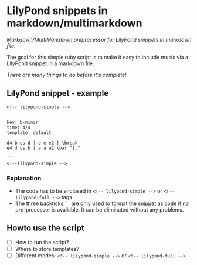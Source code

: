 # LilyPond snippets in markdown/multimarkdown

*Markdown/MultiMarkdown preprocessor for LilyPond snippets in markdown file.*

The goal for this simple ruby script is to make it easy to include music via a LilyPond snippet in a markdown file.

*There are many things to do before it's complete!*

## LilyPond snippet - example

    <!-- lilypond-simple -->
    ```
    
    key: b-minor
    time: 4/4
    template: default
    
    d4 b cs d | e e e2 | \break
    e4 d cs b | a a a2 \bar "|."
    
    ```
    <!--lilypond-simple -->

### Explanation

- The code has to be enclosed in `<!-- lilypond-simple -->` or `<!-- lilypond-full -->` tags
- The three backticks \`\`\` are only used to format the snippet as code if no pre-processor is available. It can be eliminated without any problems.

## Howto use the script

- [ ] How to run the script?
- [ ] Where to store templates?
- [ ] Different modes: `<!-- lilypond-simple -->` or `<!-- lilypond-full -->`
